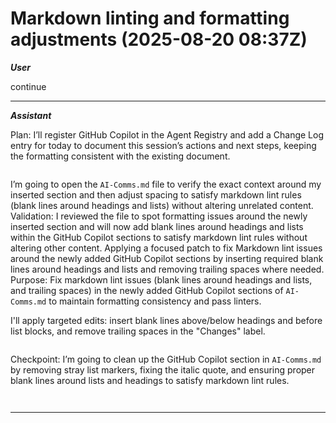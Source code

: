 <!-- Generated by SpecStory -->

# Markdown linting and formatting adjustments (2025-08-20 08:37Z)

_**User**_

continue

---

_**Assistant**_

Plan: I’ll register GitHub Copilot in the Agent Registry and add a Change Log entry for today to document this session’s actions and next steps, keeping the formatting consistent with the existing document.

```

```

I’m going to open the `AI-Comms.md` file to verify the exact context around my inserted section and then adjust spacing to satisfy markdown lint rules (blank lines around headings and lists) without altering unrelated content. Validation: I reviewed the file to spot formatting issues around the newly inserted section and will now add blank lines around headings and lists within the GitHub Copilot sections to satisfy markdown lint rules without altering other content. Applying a focused patch to fix Markdown lint issues around the newly added GitHub Copilot sections by inserting required blank lines around headings and lists and removing trailing spaces where needed. Purpose: Fix markdown lint issues (blank lines around headings and lists, and trailing spaces) in the newly added GitHub Copilot sections of `AI-Comms.md` to maintain formatting consistency and pass linters.

I'll apply targeted edits: insert blank lines above/below headings and before list blocks, and remove trailing spaces in the "Changes" label.

```

```

Checkpoint: I’m going to clean up the GitHub Copilot section in `AI-Comms.md` by removing stray list markers, fixing the italic quote, and ensuring proper blank lines around lists and headings to satisfy markdown lint rules.

```

```

```

```

---
